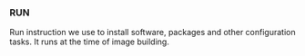 ### RUN

Run instruction we use to install software, packages and other configuration tasks. It runs at the time of image building.